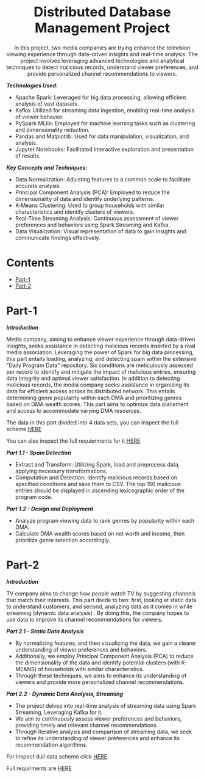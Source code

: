 <h1 align='center' style="text-align:center; font-weight:bold; font-size:2.5em"> Distributed Database Management Project</h1>

<p align='center' style="text-align:center;font-size:1em;">
In this project, two media companies are trying enhance the television viewing experience through data-driven insights and real-time analysis.
The project involves leveraging advanced technologies and analytical techniques to detect malicious records, understand viewer preferences, and provide personalized channel recommendations to viewers.

***Technologies Used:***

- Apache Spark: Leveraged for big data processing, allowing efficient analysis of vast datasets.
- Kafka: Utilized for streaming data ingestion, enabling real-time analysis of viewer behavior.
- PySpark MLlib: Employed for machine learning tasks such as clustering and dimensionality reduction.
- Pandas and Matplotlib: Used for data manipulation, visualization, and analysis.
- Jupyter Notebooks: Facilitated interactive exploration and presentation of results.

***Key Concepts and Techniques:***

- Data Normalization: Adjusting features to a common scale to facilitate accurate analysis.
- Principal Component Analysis (PCA): Employed to reduce the dimensionality of data and identify underlying patterns.
- K-Means Clustering: Used to group households with similar characteristics and identify clusters of viewers.
- Real-Time Streaming Analysis: Continuous assessment of viewer preferences and behaviors using Spark Streaming and Kafka.
- Data Visualization: Visual representation of data to gain insights and communicate findings effectively.




</p>





# Contents

- [Part-1](#Part-1)
- [Part-2](#Part-2)


# Part-1
***Introduction***

Media company, aiming to enhance viewer experience through data-driven insights, seeks assistance in detecting malicious records inserted by a rival media association.
Leveraging the power of Spark for big data processing, this part entails loading, analyzing, and detecting spam within the extensive "Daily Program Data" repository.
Six conditions are meticulously assessed per record to identify and mitigate the impact of malicious entries, ensuring data integrity and optimal viewer satisfaction.
In addition to detecting malicious records, the media company seeks assistance in organizing its data for efficient access across its distributed network. This entails determining genre popularity within each DMA and prioritizing genres based on DMA wealth scores. This part aims to optimize data placement and access to accommodate varying DMA resources.

The data in this part divided into 4 data sets, you can inspect the full scheme [HERE](https://github.com/its-Raz/Distributed-Database-Management-Project/blob/5e9a1412f78af7f5cb767484006534430bbc52bc/Part%201%20docs/PART%201%20DATA%20SET%20SCHEME.pdf)

You can also inspect the full requierments for it [HERE](https://github.com/its-Raz/Distributed-Database-Management-Project/blob/main/Part%201%20docs/PART%201%20REQUIERMENTS.pdf)

***Part 1.1 - Spam Detection***
- Extract and Transform: Utilizing Spark, load and preprocess data, applying necessary transformations. 
- Computation and Detection: Identify malicious records based on specified conditions and save them to CSV. The top 150 malicious entries should be displayed in ascending lexicographic order of the program code.

***Part 1.2 - Design and Deployment***
- Analyze program viewing data to rank genres by popularity within each DMA.
- Calculate DMA wealth scores based on net worth and income, then prioritize genre selection accordingly.

# Part-2
***Introduction***

TV company aims to change how people watch TV by suggesting channels that match their interests.
This part divide to two: first, looking at static data to understand customers, and second, analyzing data as it comes in while streaming (dynamic data analysis) . By doing this, the company hopes to use data to improve its channel recommendations for viewers.

***Part 2.1 - Static Data Analysis***
- By normalizing features, and then visualizing the data, we gain a clearer understanding of viewer preferences and behaviors.
-  Additionally, we employ Principal Component Analysis (PCA) to reduce the dimensionality of the data and identify potential clusters (with K-MEANS) of households with similar characteristics.
- Through these techniques, we aims to enhance its understanding of viewers and provide more personalized channel recommendations.

***Part 2.2 - Dynamic Data Analysis, Streaming***
- The project delves into real-time analysis of streaming data using Spark Streaming, Leveraging Kafka for it.
-  We aim to continuously assess viewer preferences and behaviors, providing timely and relevant channel recommendations.
- Through iterative analysis and comparison of streaming data, we seek to refine its understanding of viewer preferences and enhance its recommendation algorithms.

For inspect dull data scheme click [HERE](https://github.com/its-Raz/Distributed-Database-Management-Project/blob/1624879c6b2ca697dfb89a846b3b34eed6b36e70/Part%202%20docs/Part%202%20Data%20set%20scheme.pdf)

Full requirments are [HERE](https://github.com/its-Raz/Distributed-Database-Management-Project/blob/1624879c6b2ca697dfb89a846b3b34eed6b36e70/Part%202%20docs/Part%202%20requirements.pdf)
